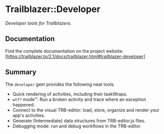 # Trailblazer::Developer

_Developer tools for Trailblazers._

## Documentation

Find the complete documentation on the project website: [https://trailblazer.to/2.1/docs/trailblazer.html#trailblazer-developer]

## Summary

The `developer` gem provides the following neat tools.

* Quick rendering of activities, including their taskWraps.
* `wtf?` mode™: Run a broken activity and trace where an exception happened.
* Connect to the visual TRB-editor: load, store, organize and render your app's activities.
* Generate {Intermediate} data structures from TRB-editor.js files.
* Debugging mode: run and debug workflows in the TRB-editor.
